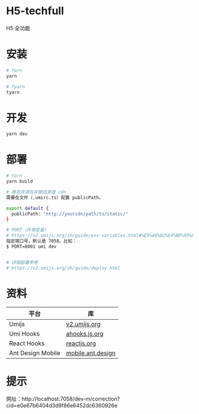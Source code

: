 
# H5-techfull

H5 全功能


# 安装
```bash
# Yarn
yarn

# Tyarn
tyarn
```

# 开发
```bash
yarn dev
```

# 部署
```bash
# Yarn
yarn build

# 静态资源在非根目录或 cdn
需要在文件（.umirc.ts）配置 publicPath，

export default {
  publicPath: "http://yourcdn/path/to/static/"
}

# PORT（环境变量）
# https://v2.umijs.org/zh/guide/env-variables.html#%E5%A6%82%E4%BD%95%E9%85%8D%E7%BD%AE
指定端口号，默认是 7058。比如：
$ PORT=8001 umi dev


# 详细部署参考
# https://v2.umijs.org/zh/guide/deploy.html
```


# 资料
|平台|库|
|----|---|
|Umijs|[v2.umijs.org](https://v2.umijs.org/zh/guide/deploy.html#%E9%BB%98%E8%AE%A4%E6%96%B9%E6%A1%88)|
|Umi Hooks|[ahooks.js.org](https://ahooks.js.org)|
|React Hooks|[reactjs.org](https://reactjs.org/docs/hooks-intro.html)|
|Ant Design Mobile|[mobile.ant.design](https://mobile.ant.design/index-cn)|

# 提示
网址：http://localhost:7058/dev-m/correction?cid=e0e67b6404d3d9f86e6452dc6360926e
